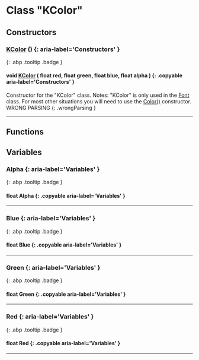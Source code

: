 # Class "KColor"
## Constructors
### [KColor](../KColor) () {: aria-label='Constructors' }
[ ](#){: .abp .tooltip .badge }
#### void [KColor](../KColor) ( float red, float green, float blue, float alpha ) {: .copyable aria-label='Constructors' }

Constructor for the "KColor" class.
Notes: "KColor" is only used in the <a class="el" href="class_font.html#ae12d76f0b59747bbf028333c9c7ed560">Font</a> class. For most other situations you will need to use the <a class="el" href="class_color.html#abfab99e1ad10cdb66e5f8cfd7d273cd6">Color()</a> constructor. WRONG PARSING 
{: .wrongParsing }
___ 
## Functions
## Variables
### Alpha {: aria-label='Variables' }
[ ](#){: .abp .tooltip .badge }
#### float Alpha  {: .copyable aria-label='Variables' }

___ 
### Blue {: aria-label='Variables' }
[ ](#){: .abp .tooltip .badge }
#### float Blue  {: .copyable aria-label='Variables' }

___ 
### Green {: aria-label='Variables' }
[ ](#){: .abp .tooltip .badge }
#### float Green  {: .copyable aria-label='Variables' }

___ 
### Red {: aria-label='Variables' }
[ ](#){: .abp .tooltip .badge }
#### float Red  {: .copyable aria-label='Variables' }

___ 
